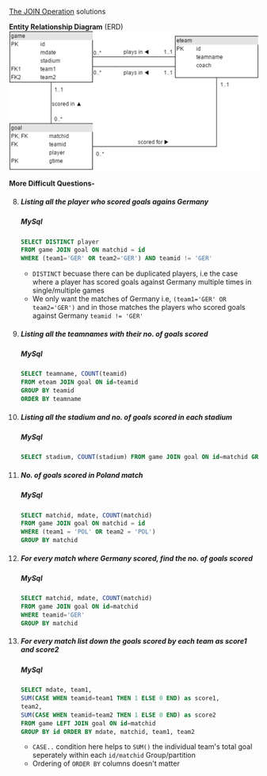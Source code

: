 [The JOIN Operation](https://sqlzoo.net/wiki/The_JOIN_operation) solutions

**Entity Relationship Diagram** (ERD)
![](./assets/ERD.png)

**More Difficult Questions-**  

8.  ##### Listing all the player who scored goals agains Germany  
    ##### MySql
    ```sql
    SELECT DISTINCT player
    FROM game JOIN goal ON matchid = id 
    WHERE (team1='GER' OR team2='GER') AND teamid != 'GER'
    ```
    - `DISTINCT` becuase there can be duplicated players, i.e the case where a player has scored goals against Germany multiple times in single/multiple games
    -   We only want the matches of Germany i.e, `(team1='GER' OR team2='GER')` and in those matches the players who scored goals against Germany `teamid != 'GER'`
  
9. ##### Listing all the teamnames with their no. of goals scored
   ##### MySql
   ```sql
   SELECT teamname, COUNT(teamid)
   FROM eteam JOIN goal ON id=teamid 
   GROUP BY teamid
   ORDER BY teamname
   ```
10. ##### Listing all the stadium and no. of goals scored in each stadium
    ##### MySql
    ```sql
    SELECT stadium, COUNT(stadium) FROM game JOIN goal ON id=matchid GROUP BY stadium
    ```
11. ##### No. of goals scored in Poland match  
    ##### MySql
    ```sql
    SELECT matchid, mdate, COUNT(matchid)
    FROM game JOIN goal ON matchid = id 
    WHERE (team1 = 'POL' OR team2 = 'POL')
    GROUP BY matchid
    ```

12. ##### For every match where Germany scored, find the no. of goals scored
    ##### MySql
    ```sql
    SELECT matchid, mdate, COUNT(matchid) 
    FROM game JOIN goal ON id=matchid 
    WHERE teamid='GER'
    GROUP BY matchid
    ```

13. ##### For every match list down the goals scored by each team as score1 and score2
    ##### MySql
    ```sql
    SELECT mdate, team1,
    SUM(CASE WHEN teamid=team1 THEN 1 ELSE 0 END) as score1,
    team2, 
    SUM(CASE WHEN teamid=team2 THEN 1 ELSE 0 END) as score2
    FROM game LEFT JOIN goal ON id=matchid
    GROUP BY id ORDER BY mdate, matchid, team1, team2
    ```
    - `CASE..` condition here helps to `SUM()` the individual team's total goal seperately within each `id/matchid` Group/partition
    - Ordering of `ORDER BY` columns doesn't matter